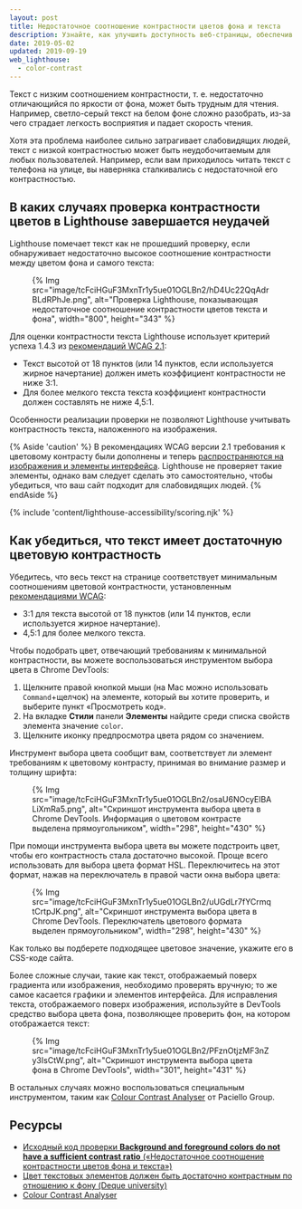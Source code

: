 ```yaml
---
layout: post
title: Недостаточное соотношение контрастности цветов фона и текста
description: Узнайте, как улучшить доступность веб-страницы, обеспечив достаточную цветовую контрастность всего текста.
date: 2019-05-02
updated: 2019-09-19
web_lighthouse:
  - color-contrast
---
```


Текст с низким соотношением контрастности, т. е. недостаточно отличающийся по яркости от фона, может быть трудным для чтения. Например, светло-серый текст на белом фоне сложно разобрать, из-за чего страдает легкость восприятия и падает скорость чтения.

Хотя эта проблема наиболее сильно затрагивает слабовидящих людей, текст с низкой контрастностью может быть неудобочитаемым для любых пользователей. Например, если вам приходилось читать текст с телефона на улице, вы наверняка сталкивались с недостаточной его контрастностью.

## В каких случаях проверка контрастности цветов в Lighthouse завершается неудачей

Lighthouse помечает текст как не прошедший проверку, если обнаруживает недостаточно высокое соотношение контрастности между цветом фона и самого текста:

<figure> {% Img src="image/tcFciHGuF3MxnTr1y5ue01OGLBn2/hD4Uc22QqAdrBLdRPhJe.png", alt="Проверка Lighthouse, показывающая недостаточное соотношение контрастности цветов текста и фона", width="800", height="343" %}</figure>

Для оценки контрастности текста Lighthouse использует критерий успеха 1.4.3 из <a href="https://www.w3.org/TR/WCAG21/#contrast-minimum" rel="noopener">рекомендаций WCAG 2.1</a>:

- Текст высотой от 18 пунктов (или 14 пунктов, если используется жирное начертание) должен иметь коэффициент контрастности не ниже 3:1.
- Для более мелкого текста текста коэффициент контрастности должен составлять не ниже 4,5:1.

Особенности реализации проверки не позволяют Lighthouse учитывать контрастность текста, наложенного на изображения.

{% Aside 'caution' %} В рекомендациях WCAG версии 2.1 требования к цветовому контрасту были дополнены и теперь [распространяются на изображения и элементы интерфейса](https://www.w3.org/TR/WCAG21/#non-text-contrast). Lighthouse не проверяет такие элементы, однако вам следует сделать это самостоятельно, чтобы убедиться, что ваш сайт подходит для слабовидящих людей. {% endAside %}

{% include 'content/lighthouse-accessibility/scoring.njk' %}

## Как убедиться, что текст имеет достаточную цветовую контрастность

Убедитесь, что весь текст на странице соответствует минимальным соотношениям цветовой контрастности, установленным <a href="https://www.w3.org/TR/WCAG21/#contrast-minimum" rel="noopener">рекомендациями WCAG</a>:

- 3:1 для текста высотой от 18 пунктов (или 14 пунктов, если используется жирное начертание).
- 4,5:1 для более мелкого текста.

Чтобы подобрать цвет, отвечающий требованиям к минимальной контрастности, вы можете воспользоваться инструментом выбора цвета в Chrome DevTools:

1. Щелкните правой кнопкой мыши (на Mac можно использовать `Command`+щелчок) на элементе, который вы хотите проверить, и выберите пункт «Просмотреть код».
2. На вкладке **Стили** панели **Элементы** найдите среди списка свойств элемента значение `color`.
3. Щелкните иконку предпросмотра цвета рядом со значением.

Инструмент выбора цвета сообщит вам, соответствует ли элемент требованиям к цветовому контрасту, принимая во внимание размер и толщину шрифта:

<figure> {% Img src="image/tcFciHGuF3MxnTr1y5ue01OGLBn2/osaU6NOcyElBALiXmRa5.png", alt="Скриншот инструмента выбора цвета в Chrome DevTools. Информация о цветовом контрасте выделена прямоугольником", width="298", height="430" %}</figure>

При помощи инструмента выбора цвета вы можете подстроить цвет, чтобы его контрастность стала достаточно высокой. Проще всего использовать для выбора цвета формат HSL. Переключитесь на этот формат, нажав на переключатель в правой части окна выбора цвета:

<figure> {% Img src="image/tcFciHGuF3MxnTr1y5ue01OGLBn2/uUGdLr7fYCrmqtCrtpJK.png", alt="Скриншот инструмента выбора цвета в Chrome DevTools. Переключатель цветового формата выделен прямоугольником", width="298", height="430" %}</figure>

Как только вы подберете подходящее цветовое значение, укажите его в CSS-коде сайта.

Более сложные случаи, такие как текст, отображаемый поверх градиента или изображения, необходимо проверять вручную; то же самое касается графики и элементов интерфейса. Для исправления текста, отображаемого поверх изображения, используйте в DevTools средство выбора цвета фона, позволяющее проверить фон, на котором отображается текст:

<figure> {% Img src="image/tcFciHGuF3MxnTr1y5ue01OGLBn2/PFznOtjzMF3nZy3IsCtW.png", alt="Скриншот инструмента выбора цвета фона в Chrome DevTools", width="301", height="431" %}</figure>

В остальных случаях можно воспользоваться специальным инструментом, таким как <a href="https://developer.paciellogroup.com/resources/contrastanalyser" rel="noopener">Colour Contrast Analyser</a> от Paciello Group.

## Ресурсы

- <a href="https://github.com/GoogleChrome/lighthouse/blob/master/lighthouse-core/audits/accessibility/color-contrast.js" rel="noopener">Исходный код проверки <strong>Background and foreground colors do not have a sufficient contrast ratio</strong> («Недостаточное соотношение контрастности цветов фона и текста»)</a>
- <a href="https://dequeuniversity.com/rules/axe/3.3/color-contrast" rel="noopener">Цвет текстовых элементов должен быть достаточно контрастным по отношению к фону (Deque university)</a>
- <a href="https://developer.paciellogroup.com/resources/contrastanalyser" rel="noopener">Colour Contrast Analyser</a>

